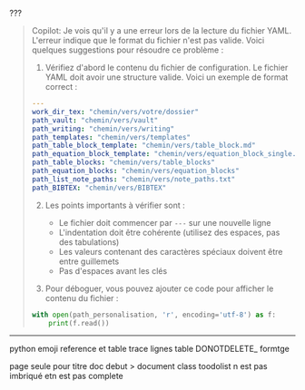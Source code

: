 
???

> Copilot: Je vois qu'il y a une erreur lors de la lecture du fichier YAML. L'erreur indique que le format du fichier n'est pas valide. Voici quelques suggestions pour résoudre ce problème :
> 
> 1. Vérifiez d'abord le contenu du fichier de configuration. Le fichier YAML doit avoir une structure valide. Voici un exemple de format correct :
> 
> ````yaml
> ---
> work_dir_tex: "chemin/vers/votre/dossier"
> path_vault: "chemin/vers/vault"
> path_writing: "chemin/vers/writing"
> path_templates: "chemin/vers/templates"
> path_table_block_template: "chemin/vers/table_block.md"
> path_equation_block_template: "chemin/vers/equation_block_single.md"
> path_table_blocks: "chemin/vers/table_blocks"
> path_equation_blocks: "chemin/vers/equation_blocks"
> path_list_note_paths: "chemin/vers/note_paths.txt"
> path_BIBTEX: "chemin/vers/BIBTEX"
> ````
> 
> 2. Les points importants à vérifier sont :
>    - Le fichier doit commencer par `---` sur une nouvelle ligne
>    - L'indentation doit être cohérente (utilisez des espaces, pas des tabulations)
>    - Les valeurs contenant des caractères spéciaux doivent être entre guillemets
>    - Pas d'espaces avant les clés
> 
> 3. Pour déboguer, vous pouvez ajouter ce code pour afficher le contenu du fichier :
> 
> ````python
> with open(path_personalisation, 'r', encoding='utf-8') as f:
>     print(f.read())
> 


---
python
emoji
reference et table
trace lignes table
DONOTDELETE_ formtge

page seule pour titre doc
debut > document class
toodolist n est pas imbriqué etn est pas complete